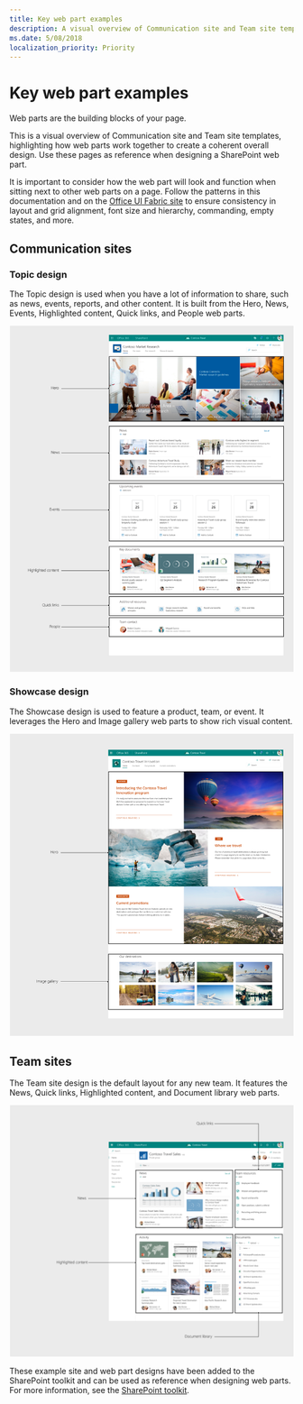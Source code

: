 ```yaml
---
title: Key web part examples
description: A visual overview of Communication site and Team site templates. 
ms.date: 5/08/2018 
localization_priority: Priority
---
```


# Key web part examples

Web parts are the building blocks of your page. 

This is a visual overview of Communication site and Team site templates, highlighting how web parts work together to create a coherent overall design. Use these pages as reference when designing a SharePoint web part. 

It is important to consider how the web part will look and function when sitting next to other web parts on a page. Follow the patterns in this documentation and on the [Office UI Fabric site](https://developer.microsoft.com/en-us/fabric) to ensure consistency in layout and grid alignment, font size and hierarchy, commanding, empty states, and more.

## Communication sites

### Topic design

The Topic design is used when you have a lot of information to share, such as news, events, reports, and other content. It is built from the Hero, News, Events, Highlighted content, Quick links, and People web parts.

![Topic site homepage](../images/sites_topic.png) 


### Showcase design

The Showcase design is used to feature a product, team, or event. It leverages the Hero and Image gallery web parts to show rich visual content.

![Showcase site homepage](../images/sites_showcase.png) 

## Team sites

The Team site design is the default layout for any new team. It features the News, Quick links, Highlighted content, and Document library web parts.

![Team site homepage](../images/sites_teamsite.png) 

These example site and web part designs have been added to the SharePoint toolkit and can be used as reference when designing web parts.
For more information, see the [SharePoint toolkit](https://developer.microsoft.com/en-us/fabric#/resources).


